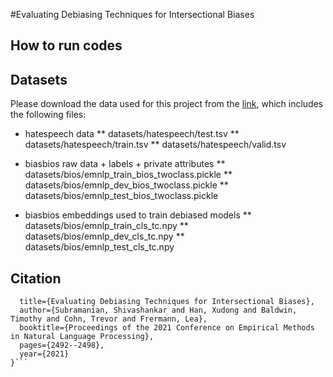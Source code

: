 #Evaluating Debiasing Techniques for Intersectional Biases

## How to run codes

## Datasets
Please download the data used for this project from the [link](https://drive.google.com/file/d/1cZcedMWSctHV5wYZ6qO8Fo7XjOc7sdhY/view?usp=sharing), which includes the following files:

* hatespeech data
** datasets/hatespeech/test.tsv
** datasets/hatespeech/train.tsv
** datasets/hatespeech/valid.tsv

* biasbios raw data + labels + private attributes
** datasets/bios/emnlp_train_bios_twoclass.pickle 
** datasets/bios/emnlp_dev_bios_twoclass.pickle
** datasets/bios/emnlp_test_bios_twoclass.pickle
* biasbios embeddings used to train debiased models
** datasets/bios/emnlp_train_cls_tc.npy
** datasets/bios/emnlp_dev_cls_tc.npy
** datasets/bios/emnlp_test_cls_tc.npy

## Citation

```@inproceedings{subramanian2021evaluating,
  title={Evaluating Debiasing Techniques for Intersectional Biases},
  author={Subramanian, Shivashankar and Han, Xudong and Baldwin, Timothy and Cohn, Trevor and Frermann, Lea},
  booktitle={Proceedings of the 2021 Conference on Empirical Methods in Natural Language Processing},
  pages={2492--2498},
  year={2021}
}```